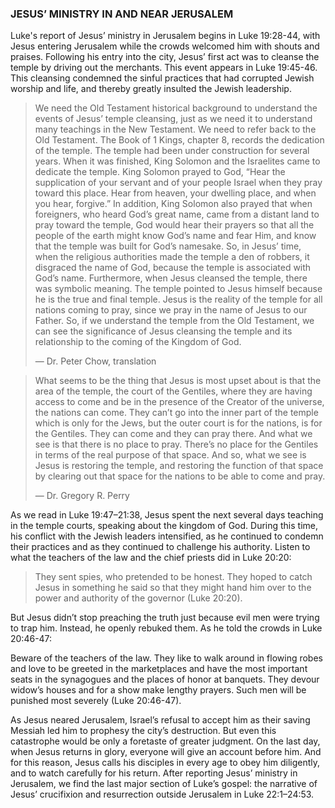 ### JESUS’ MINISTRY IN AND NEAR JERUSALEM

Luke's report of Jesus’ ministry in Jerusalem begins in Luke 19:28-44, with Jesus entering Jerusalem while the crowds welcomed him with shouts and praises. Following his entry into the city, Jesus’ first act was to cleanse the temple by driving out the merchants. This event appears in Luke 19:45-46. This cleansing condemned the sinful practices that had corrupted Jewish worship and life, and thereby greatly insulted the Jewish leadership.

> We need the Old Testament historical background to understand the events of Jesus’ temple cleansing, just as we need it to understand many teachings in the New Testament. We need to refer back to the Old Testament. The Book of 1 Kings, chapter 8, records the dedication of the temple. The temple had been under construction for several years. When it was finished, King Solomon and the Israelites came to dedicate the temple. King Solomon prayed to God, “Hear the supplication of your servant and of your people Israel when they pray toward this place. Hear from heaven, your dwelling place, and when you hear, forgive.” In addition, King Solomon also prayed that when foreigners, who heard God’s great name, came from a distant land to pray toward the temple, God would hear their prayers so that all the people of the earth might know God’s name and fear Him, and know that the temple was built for God’s namesake. So, in Jesus’ time, when the religious authorities made the temple a den of robbers, it disgraced the name of God, because the temple is associated with God’s name. Furthermore, when Jesus cleansed the temple, there was symbolic meaning. The temple pointed to Jesus himself because he is the true and final temple. Jesus is the reality of the temple for all nations coming to pray, since we pray in the name of Jesus to our Father. So, if we understand the temple from the Old Testament, we can see the significance of Jesus cleansing the temple and its relationship to the coming of the Kingdom of God. 
> 
> —	Dr. Peter Chow, translation


> What seems to be the thing that Jesus is most upset about is that the area of the temple, the court of the Gentiles, where they are having access to come and be in the presence of the Creator of the universe, the nations can come. They can’t go into the inner part of the temple which is only for the Jews, but the outer court is for the nations, is for the Gentiles. They can come and they can pray there. And what we see is that there is no place to pray. There’s no place for the Gentiles in terms of the real purpose of that space. And so, what we see is Jesus is restoring the temple, and restoring the function of that space by clearing out that space for the nations to be able to come and pray. 
> 
> —	Dr. Gregory R. Perry

As we read in Luke 19:47–21:38, Jesus spent the next several days teaching in the temple courts, speaking about the kingdom of God. During this time, his conflict with the Jewish leaders intensified, as he continued to condemn their practices and as they continued to challenge his authority. Listen to what the teachers of the law and the chief priests did in Luke 20:20:

> They sent spies, who pretended to be honest. They hoped to catch Jesus in something he said so that they might hand him over to the power and authority of the governor (Luke 20:20).

But Jesus didn’t stop preaching the truth just because evil men were trying to trap him. Instead, he openly rebuked them. As he told the crowds in Luke 20:46-47:

Beware of the teachers of the law. They like to walk around in flowing robes and love to be greeted in the marketplaces and have the most important seats in the synagogues and the places of honor at banquets. They devour widow’s houses and for a show make lengthy prayers. Such men will be punished most severely (Luke 20:46-47).

As Jesus neared Jerusalem, Israel’s refusal to accept him as their saving Messiah led him to prophesy the city’s destruction. But even this catastrophe would be only a foretaste of greater judgment. On the last day, when Jesus returns in glory, everyone will give an account before him. And for this reason, Jesus calls his disciples in every age to obey him diligently, and to watch carefully for his return.
	After reporting Jesus’ ministry in Jerusalem, we find the last major section of Luke’s gospel: the narrative of Jesus’ crucifixion and resurrection outside Jerusalem in Luke 22:1–24:53.